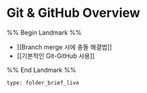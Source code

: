 # Git & GitHub Overview

%% Begin Landmark %%
- [[Branch merge 시에 충돌 해결법]]
- [[기본적인 Git-GitHub 사용]]

%% End Landmark %%


```ccard
type: folder_brief_live
```

